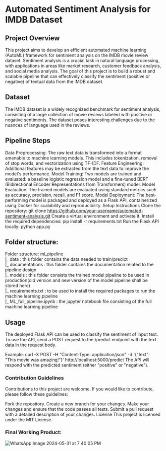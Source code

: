 # Automated Sentiment Analysis for IMDB Dataset
## Project Overview
This project aims to develop an efficient automated machine learning (AutoML) framework for sentiment analysis on the IMDB movie review dataset. Sentiment analysis is a crucial task in natural language processing, with applications in areas like market research, customer feedback analysis, and social media analysis. The goal of this project is to build a robust and scalable pipeline that can effectively classify the sentiment (positive or negative) of textual data from the IMDB dataset.

## Dataset
The IMDB dataset is a widely recognized benchmark for sentiment analysis, consisting of a large collection of movie reviews labeled with positive or negative sentiments. The dataset poses interesting challenges due to the nuances of language used in the reviews.

## Pipeline Steps
Data Preprocessing: The raw text data is transformed into a format amenable to machine learning models. This includes tokenization, removal of stop words, and vectorization using TF-IDF.
Feature Engineering: Additional features may be extracted from the text data to improve the model's performance.
Model Training: Two models are trained and evaluated: a baseline logistic regression model and a fine-tuned BERT (Bidirectional Encoder Representations from Transformers) model.
Model Evaluation: The trained models are evaluated using standard metrics such as accuracy, precision, recall, and F1 score.
Model Deployment: The best-performing model is packaged and deployed as a Flask API, containerized using Docker for scalability and reproducibility.
Setup Instructions
Clone the repository: git clone https://github.com/your-username/automated-sentiment-analysis.git
Create a virtual environment and activate it.
Install the required dependencies: pip install -r requirements.txt
Run the Flask API locally: python app.py

## Folder structure:
Folder structure:
ml_pipeline   
|_ data : this folder contains the data needed to train/predict   
|_ documentations : this folder contains the documentation related to the pipeline design   
|_ models : this folder consists the trained model pipeline to be used in production(old version and new version of the model pipeline shall be stored here)       
   |_ requirements.txt : to be used to install the required packages to run the machine learning pipeline       
   |_ ML_full_pipeline.ipynb : the jupyter notebook file consisting of the full machine learning pipeline

## Usage
The deployed Flask API can be used to classify the sentiment of input text. To use the API, send a POST request to the /predict endpoint with the text data in the request body.

Example:
curl -X POST -H "Content-Type: application/json" -d '{"text": "This movie was amazing!"}' http://localhost:5000/predict
The API will respond with the predicted sentiment (either "positive" or "negative").

### Contribution Guidelines
Contributions to this project are welcome. If you would like to contribute, please follow these guidelines:

Fork the repository.
Create a new branch for your changes.
Make your changes and ensure that the code passes all tests.
Submit a pull request with a detailed description of your changes.
License
This project is licensed under the MIT License.


### Final Working Product:
![WhatsApp Image 2024-05-31 at 7 40 05 PM](https://github.com/hbsedki/MovieSentimentAnalysis/assets/150509637/92a4efb6-1f32-4e01-bdbf-a314addc6f94)

